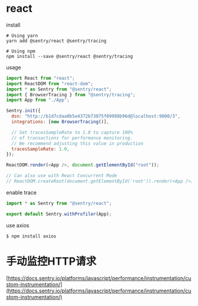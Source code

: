 

# react

install
```shell
# Using yarn
yarn add @sentry/react @sentry/tracing

# Using npm
npm install --save @sentry/react @sentry/tracing
```
usage

```js
import React from "react";
import ReactDOM from "react-dom";
import * as Sentry from "@sentry/react";
import { BrowserTracing } from "@sentry/tracing";
import App from "./App";

Sentry.init({
  dsn: "http://b1d7cdaa0b5e4372b73075f09998b96d@localhost:9000/3",
  integrations: [new BrowserTracing()],

  // Set tracesSampleRate to 1.0 to capture 100%
  // of transactions for performance monitoring.
  // We recommend adjusting this value in production
  tracesSampleRate: 1.0,
});

ReactDOM.render(<App />, document.getElementById("root"));

// Can also use with React Concurrent Mode
// ReactDOM.createRoot(document.getElementById('root')).render(<App />);
```

enable trace

```js
import * as Sentry from "@sentry/react";

export default Sentry.withProfiler(App);
```

use axios

```shell
$ npm install axios
```

# 手动监控HTTP请求

[https://docs.sentry.io/platforms/javascript/performance/instrumentation/custom-instrumentation/](https://docs.sentry.io/platforms/javascript/performance/instrumentation/custom-instrumentation/)





